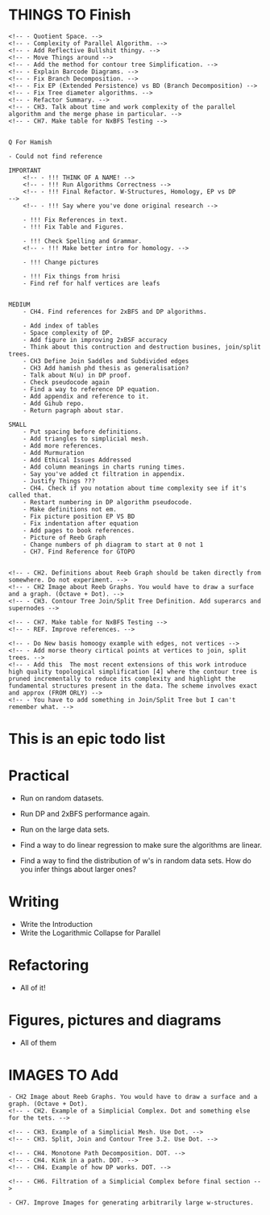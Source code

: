# THINGS TO Finish

    <!-- - Quotient Space. -->
    <!-- - Complexity of Parallel Algorithm. -->
    <!-- - Add Reflective Bullshit thingy. -->
    <!-- - Move Things around -->
    <!-- - Add the method for contour tree Simplification. -->
    <!-- - Explain Barcode Diagrams. -->
    <!-- - Fix Branch Decomposition. -->
    <!-- - Fix EP (Extended Persistence) vs BD (Branch Decomposition) -->
    <!-- - Fix Tree diameter algorithms. -->
    <!-- - Refactor Summary. -->
    <!-- - CH3. Talk about time and work complexity of the parallel algorithm and the merge phase in particular. -->
    <!-- - CH7. Make table for NxBFS Testing -->


    Q For Hamish

    - Could not find reference

    IMPORTANT
        <!-- - !!! THINK OF A NAME! -->
        <!-- - !!! Run Algorithms Correctness -->
        <!-- - !!! Final Refactor. W-Structures, Homology, EP vs DP         -->
        <!-- - !!! Say where you've done original research -->

        - !!! Fix References in text.
        - !!! Fix Table and Figures.

        - !!! Check Spelling and Grammar.
        <!-- - !!! Make better intro for homology. -->

        - !!! Change pictures

        - !!! Fix things from hrisi
        - Find ref for half vertices are leafs


    MEDIUM
        - CH4. Find references for 2xBFS and DP algorithms.

        - Add index of tables
        - Space complexity of DP.
        - Add figure in improving 2xBSF accuracy
        - Think about this contruction and destruction busines, join/split trees.
        - CH3 Define Join Saddles and Subdivided edges
        - CH3 Add hamish phd thesis as generalisation?
        - Talk about N(u) in DP proof.
        - Check pseudocode again
        - Find a way to reference DP equation.
        - Add appendix and reference to it.
        - Add Gihub repo.
        - Return pagraph about star.

    SMALL
        - Put spacing before definitions.
        - Add triangles to simplicial mesh.
        - Add more references.
        - Add Murmuration
        - Add Ethical Issues Addressed
        - Add column meanings in charts runing times.
        - Say you've added ct filtration in appendix.
        - Justify Things ???
        - CH4. Check if you notation about time complexity see if it's called that.
        - Restart numbering in DP algorithm pseudocode.
        - Make definitions not em.
        - Fix picture position EP VS BD
        - Fix indentation after equation
        - Add pages to book references.
        - Picture of Reeb Graph
        - Change numbers of ph diagram to start at 0 not 1
        - CH7. Find Reference for GTOPO


    <!-- - CH2. Definitions about Reeb Graph should be taken directly from somewhere. Do not experiment. -->
    <!-- - CH2 Image about Reeb Graphs. You would have to draw a surface and a graph. (Octave + Dot). -->
    <!-- - CH3. Contour Tree Join/Split Tree Definition. Add superarcs and supernodes -->

    <!-- - CH7. Make table for NxBFS Testing -->
    <!-- - REF. Improve references. -->

    <!-- - Do New basis homoogy example with edges, not vertices -->
    <!-- - Add morse theory cirtical points at vertices to join, split trees. -->
    <!-- - Add this  The most recent extensions of this work introduce high quality topological simplification [4] where the contour tree is pruned incrementally to reduce its complexity and highlight the fundamental structures present in the data. The scheme involves exact and approx (FROM ORLY) -->
    <!-- - You have to add something in Join/Split Tree but I can't remember what. -->







# This is an epic todo list










# Practical
- Run on random datasets.
- Run DP and 2xBFS performance again.
- Run on the large data sets.

- Find a way to do linear regression to make sure the algorithms are linear.
- Find a way to find the distribution of w's in random data sets. How do you infer things about larger ones?

# Writing

- Write the Introduction
- Write the Logarithmic Collapse for Parallel

# Refactoring

- All of it!

# Figures, pictures and diagrams

- All of them


# IMAGES TO Add

    - CH2 Image about Reeb Graphs. You would have to draw a surface and a graph. (Octave + Dot).
    <!-- - CH2. Example of a Simplicial Complex. Dot and something else for the tets. -->

    <!-- - CH3. Example of a Simplicial Mesh. Use Dot. -->
    <!-- - CH3. Split, Join and Contour Tree 3.2. Use Dot. -->

    <!-- - CH4. Monotone Path Decomposition. DOT. -->
    <!-- - CH4. Kink in a path. DOT. -->
    <!-- - CH4. Example of how DP works. DOT. -->

    <!-- - CH6. Filtration of a Simplicial Complex before final section -->

    - CH7. Improve Images for generating arbitrarily large w-structures.
